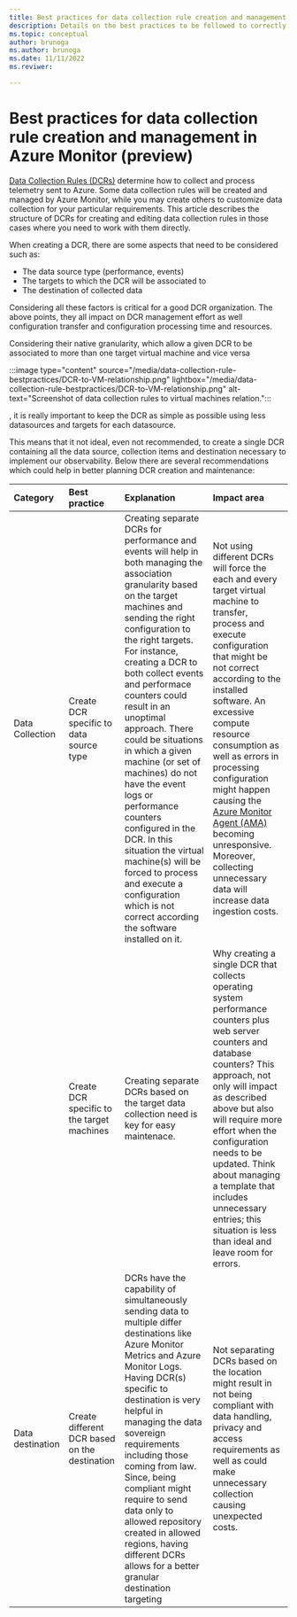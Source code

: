 ```yaml
---
title: Best practices for data collection rule creation and management in Azure Monitor (preview)
description: Details on the best practices to be followed to correctly create and maintain data collection rule in Azure Monitor.
ms.topic: conceptual
author: brunoga
ms.author: brunoga
ms.date: 11/11/2022
ms.reviwer: 

---
```




# Best practices for data collection rule creation and management in Azure Monitor (preview)
[Data Collection Rules (DCRs)](data-collection-rule-overview.md) determine how to collect and process telemetry sent to Azure. Some data collection rules will be created and managed by Azure Monitor, while you may create others to customize data collection for your particular requirements. This article describes the structure of DCRs for creating and editing data collection rules in those cases where you need to work with them directly.

When creating a DCR, there are some aspects that need to be considered such as:

- The data source type (performance, events)
- The targets to which the DCR will be associated to
- The destination of collected data

Considering all these factors is critical for a good DCR organization. The above points, they all impact on DCR management effort as well configuration transfer and configuration processing time and resources.

Considering their native granularity, which allow a given DCR to be associated to more than one target virtual machine and vice versa

:::image type="content" source="/media/data-collection-rule-bestpractices/DCR-to-VM-relationship.png" lightbox="/media/data-collection-rule-bestpractices/DCR-to-VM-relationship.png" alt-text="Screenshot of data collection rules to virtual machines relation.":::

, it is really important to keep the DCR as simple as possible using less datasources and targets for each datasource.

This means that it not ideal, even not recommended, to create a single DCR containing all the data source, collection items and destination necessary to implement our observability. Below there are several recommendations which could help in better planning DCR creation and maintenance:

| Category | Best practice | Explanation | Impact area |
|:---|:---|:---|:---|
| Data Collection | Create DCR specific to data source type | Creating separate DCRs for performance and events will help in both managing the association granularity based on the target machines and sending the right configuration to the right targets. For instance, creating a DCR to both collect events and performace counters could result in an unoptimal approach. There could be situations in which a given machine (or set of machines) do not have the event logs or performance counters configured in the DCR. In this situation the virtual machine(s) will be forced to process and execute a configuration which is not correct according the software installed on it. | Not using different DCRs will force the each and every target virtual machine to transfer, process and execute configuration that might be not correct according to the installed software. An excessive compute resource consumption as well as errors in processing configuration might happen causing the [Azure Monitor Agent (AMA)](../overview.md) becoming unresponsive. Moreover, collecting unnecessary data will increase data ingestion costs. |
| | Create DCR specific to the target machines | Creating separate DCRs based on the target data collection need is key for easy maintenace. | Why creating a single DCR that collects operating system performance counters plus web server counters and database counters? This approach, not only will impact as described above but also will require more effort when the configuration needs to be updated. Think about managing a template that includes unnecessary entries; this situation is less than ideal and leave room for errors. |
| Data destination | Create different DCR based on the destination | DCRs have the capability of simultaneously sending data to multiple differ destinations like Azure Monitor Metrics and Azure Monitor Logs. Having DCR(s) specific to destination is very helpful in managing the data sovereign requirements including those coming from law. Since, being compliant might require to send data only to allowed repository created in allowed regions, having different DCRs allows for a better granular destination targeting | Not separating DCRs based on the location might result in not being compliant with data handling, privacy and access requirements as well as could make unnecessary collection causing unexpected costs. |

